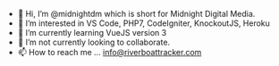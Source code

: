 - 👋 Hi, I’m @midnightdm which is short for Midnight Digital Media.
- 👀 I’m interested in VS Code, PHP7, CodeIgniter, KnockoutJS, Heroku
- 🌱 I’m currently learning VueJS version 3
- 💞️ I’m not currently looking to collaborate.
- 📫 How to reach me ... info@riverboattracker.com

<!---
midnightdm/midnightdm is a ✨ special ✨ repository because its `README.md` (this file) appears on your GitHub profile.
You can click the Preview link to take a look at your changes.
--->
